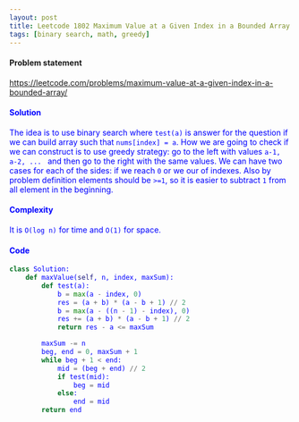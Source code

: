 ```yaml
---
layout: post
title: Leetcode 1802 Maximum Value at a Given Index in a Bounded Array
tags: [binary search, math, greedy]
---
```


#### Problem statement

<a href="https://leetcode.com/problems/maximum-value-at-a-given-index-in-a-bounded-array/"> <font color = blue>https://leetcode.com/problems/maximum-value-at-a-given-index-in-a-bounded-array/

#### Solution
The idea is to use binary search where `test(a)` is answer for the question if we can build array such that `nums[index] = a`. How we are going to check if we can construct is to use greedy strategy: go to the left with values `a-1, a-2, ... ` and then go to the right with the same values. We can have two cases for each of the sides: if we reach `0` or we our of indexes. Also by problem definition elements should be `>=1`, so it is easier to subtract `1` from all element in the beginning.

#### Complexity
It is `O(log n)` for time and `O(1)` for space.

#### Code
```python
class Solution:
    def maxValue(self, n, index, maxSum):
        def test(a):
            b = max(a - index, 0)
            res = (a + b) * (a - b + 1) // 2
            b = max(a - ((n - 1) - index), 0)
            res += (a + b) * (a - b + 1) // 2
            return res - a <= maxSum

        maxSum -= n
        beg, end = 0, maxSum + 1
        while beg + 1 < end:
            mid = (beg + end) // 2
            if test(mid):
                beg = mid
            else:
                end = mid
        return end
```